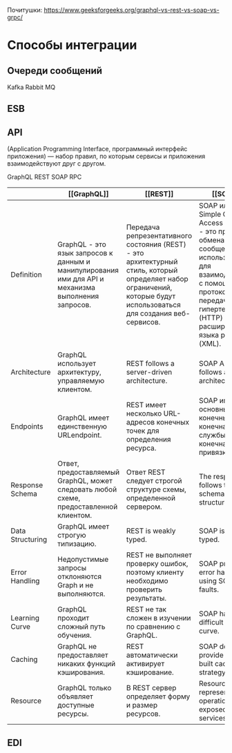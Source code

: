 
Почитушки:
https://www.geeksforgeeks.org/graphql-vs-rest-vs-soap-vs-grpc/


# Способы интеграции


## Очереди сообщений
Kafka
Rabbit MQ


## ESB

## API
(Application Programming Interface, программный интерфейс приложения) — набор правил, по которым сервисы и приложения взаимодействуют друг с другом.

GraphQL
REST
SOAP
RPC

|                  | [[GraphQL]]                                                                                         | [[REST]]                                                                                                                                                             | [[SOAP]]                                                                                                                                                                                       | [[gRPC]]                                                                                 |
| ---------------- | --------------------------------------------------------------------------------------------------- | -------------------------------------------------------------------------------------------------------------------------------------------------------------------- | ---------------------------------------------------------------------------------------------------------------------------------------------------------------------------------------------- | ---------------------------------------------------------------------------------------- |
| Definition       | GraphQL - это язык запросов к данным и манипулирования ими для API и механизма выполнения запросов. | Передача репрезентативного состояния (REST) - это архитектурный стиль, который определяет набор ограничений, которые будут использоваться для создания веб-сервисов. | SOAP или Simple Object Access Protocol - это протокол обмена сообщениями, используемый для взаимодействия с помощью протокола передачи гипертекста (HTTP) и расширяемого языка разметки (XML). | gRPC - это высокопроизводительный универсальный RPC-фреймворк с открытым исходным кодом. |
| Architecture     | GraphQL использует архитектуру, управляемую клиентом.                                               | REST follows a server-driven architecture.                                                                                                                           | SOAP API follows a SOAP architecture.                                                                                                                                                          | gRPC следует за различиями Univer l RPC Flame rk.                                        |
| Endpoints        | GraphQL имеет единственную URLendpoint.                                                             | REST имеет несколько URL-адресов конечных точек для определения ресурса.                                                                                             | SOAP имеет два основных типа конечных точек: конечная точка службы и конечная точка привязки.                                                                                                  | нет данных (gRPC использует вызовы методов вместо конечных точек).                       |
| Response Schema  | Ответ, предоставляемый GraphQL, может следовать любой схеме, предоставленной клиентом.              | Ответ REST следует строгой структуре схемы, определенной сервером.                                                                                                   | The response follows the XML schema structure.                                                                                                                                                 | Для ответа используется схема Protocol Buffers.                                          |
| Data Structuring | GraphQL имеет строгую типизацию.                                                                    | REST is weakly typed.                                                                                                                                                | SOAP is strongly typed.                                                                                                                                                                        | gRPC строго типизирован.                                                                 |
| Error Handling   | Недопустимые запросы отклоняются Graph и не выполняются.                                            | REST не выполняет проверку ошибок, поэтому клиенту необходимо проверить результаты.                                                                                  | SOAP provides error handling using SOAP faults.                                                                                                                                                | н/д (используются вызовы методов)                                                        |
| Learning Curve   | GraphQL проходит сложный путь обучения.                                                             | REST не так сложен в изучении по сравнению с GraphQL.                                                                                                                | SOAP has a difficult learning curve.                                                                                                                                                           | gRPC имеет умеренную кривую обучения.                                                    |
| Caching          | GraphQL не предоставляет никаких функций кэширования.                                               | REST автоматически активирует кэширование.                                                                                                                           | SOAP does not provide any in-built caching strategy.                                                                                                                                           | gRPC обычно не имеет встроенного кэширования.                                            |
| Resource         | GraphQL только объявляет доступные ресурсы.                                                         | В REST сервер определяет форму и размер ресурсов.                                                                                                                    | Resources are represented as operations exposed by web services                                                                                                                                | н/д (использует вызовы методов).                                                         |

## EDI





